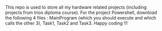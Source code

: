 This repo is used to store all my hardware related projects (including projects from trios diploma course).
For the project Powershell, download the following 4 files : MainProgram (which you should execute and which calls the other 3), Task1, Task2 and Task3.
Happy coding !!!
